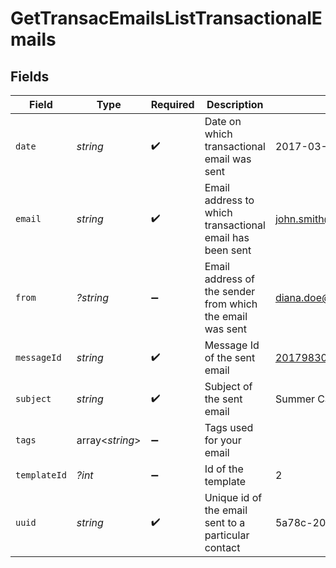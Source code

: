# GetTransacEmailsListTransactionalEmails


## Fields

| Field                                                     | Type                                                      | Required                                                  | Description                                               | Example                                                   |
| --------------------------------------------------------- | --------------------------------------------------------- | --------------------------------------------------------- | --------------------------------------------------------- | --------------------------------------------------------- |
| `date`                                                    | *string*                                                  | :heavy_check_mark:                                        | Date on which transactional email was sent                | 2017-03-12T12:30:00Z                                      |
| `email`                                                   | *string*                                                  | :heavy_check_mark:                                        | Email address to which transactional email has been sent  | john.smith@example.com                                    |
| `from`                                                    | *?string*                                                 | :heavy_minus_sign:                                        | Email address of the sender from which the email was sent | diana.doe@example.com                                     |
| `messageId`                                               | *string*                                                  | :heavy_check_mark:                                        | Message Id of the sent email                              | <201798300811.5700093@relay.domain.com>                   |
| `subject`                                                 | *string*                                                  | :heavy_check_mark:                                        | Subject of the sent email                                 | Summer Camp                                               |
| `tags`                                                    | array<*string*>                                           | :heavy_minus_sign:                                        | Tags used for your email                                  |                                                           |
| `templateId`                                              | *?int*                                                    | :heavy_minus_sign:                                        | Id of the template                                        | 2                                                         |
| `uuid`                                                    | *string*                                                  | :heavy_check_mark:                                        | Unique id of the email sent to a particular contact       | 5a78c-209ok98262910-s99a341                               |